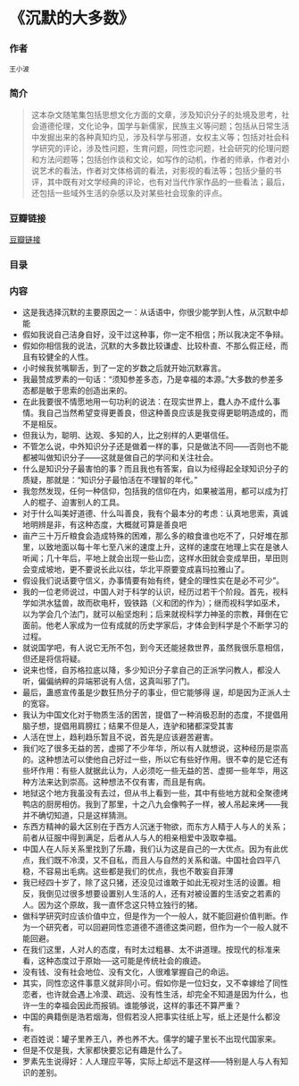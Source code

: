 《沉默的大多数》
=============================

### 作者
    王小波 

### 简介
> 这本杂文随笔集包括思想文化方面的文章，涉及知识分子的处境及思考，社会道德伦理，文化论争，国学与新儒家，民族主义等问题；包括从日常生活中发掘出来的各种真知灼见，涉及科学与邪道，女权主义等；包括对社会科学研究的评论，涉及性问题，生育问题，同性恋问题，社会研究的伦理问题和方法问题等；包括创作谈和文论，如写作的动机，作者的师承，作者对小说艺术的看法，作者对文体格调的看法，对影视的看法等；包括少量的书评，其中既有对文学经典的评论，也有对当代作家作品的一些看法；最后，还包括一些域外生活的杂感以及对某些社会现象的评点。

### 豆瓣链接
  [豆瓣链接](http://book.douban.com/subject/1054685/)

### 目录

### 内容 

* 这是我选择沉默的主要原因之一：从话语中，你很少能学到人性，从沉默中却能
* 假如我说自己洁身自好，没干过这种事，你一定不相信；所以我决定不争辩。
* 假如你相信我的说法，沉默的大多数比较谦虚、比较朴直、不那么假正经，而且有较健全的人性。
* 小时候我贫嘴聊舌，到了一定的岁数之后就开始沉默寡言。
* 我最赞成罗素的一句话：“须知参差多态，乃是幸福的本源。”大多数的参差多态都是敏于思索的创造出来的。
* 在此我要很不情愿地用一句功利的说法：在现实世界上，蠢人办不成什么事情。我自己当然希望变得更善良，但这种善良应该是我变得更聪明造成的，而不是相反。
* 但我认为，聪明、达观、多知的人，比之别样的人更堪信任。
* 不管怎么说，中外知识分子还是做着一样的事，只是做法不同——否则也不能都被叫做知识分子——这就是做自己的学问和关注社会。
* 什么是知识分子最害怕的事？而且我也有答案，自以为经得起全球知识分子的质疑，那就是：“知识分子最怕活在不理智的年代。”
* 我忽然发现，任何一种信仰，包括我的信仰在内，如果被滥用，都可以成为打人的棍子、迫害别人的工具。
* 对于什么叫美好道德、什么叫善良，我有个最本分的考虑：认真地思索，真诚地明辨是非，有这种态度，大概就可算是善良吧
* 亩产三十万斤粮食会造成特殊的困难，那么多的粮食谁也吃不了，只好堆在那里，以致地面以每十年七至八米的速度上升，这样的速度在地理上实在是骇人听闻；几十年后，平地上就会出现一些山峦，这样水田就会变成旱田，旱田则会变成坡地，更不要说长此以往，华北平原要变成喜玛拉雅山了。
* 假设我们说话要守信义，办事情要有始有终，健全的理性实在是必不可少”。
* 我的一位老师说过，中国人对于科学的认识，经历过若干个阶段。首先，视科学如洪水猛兽，故而砍电杆，毁铁路（义和团的作为）；继而视科学如巫术，以为学会几个法门，就可以船坚炮利；后来就视科学力神圣的宗教，拜倒在它面前。他老人家成为一位有成就的历史学家后，才体会到科学是个不断学习的过程。
* 就说国学吧，有人说它无所不包，到今天还能拯救世界，虽然我很乐意相信，但还是将信将疑。
* 说来也怪，自苏格拉底以降，多少知识分子拿自己的正派学问教人，都没人听，偏偏纳粹的异端邪说有人信，这真叫邪了门。
* 最后，蛊惑宣传虽是少数狂热分子的事业，但它能够得 逞，却是因为正派人士的宽容。
* 我认为中国文化对于物质生活的困苦，提倡了一种消极忍耐的态度，不提倡用脑子想，提倡用肩膀扛；结果不但是人，连驴和猪都深受其害
* 人活在世上，趋利趋乐暂且不说，首先是应该避苦避害。
* 我们吃了很多无益的苦，虚掷了不少年华，所以有人就想说，这种经历是崇高的。这种想法可以使他自己好过一些，所以它有些好作用。很不幸的是它还有些坏作用：有些人就据此认为，人必须吃一些无益的苦、虚掷一些年华，用这种方法来达到崇高。这种想法不仅有害，而且是有病。
* 地狱这个地方我虽没有去过，但从书上看到一些，其中有些地方就和全聚德烤鸭店的厨房相仿。我到了那里，十之八九会像鸭子一样，被人吊起来烤——我并不确切知道，只是这样猜测。
* 东西方精神的最大区别在于西方人沉迷于物欲，而东方人精于人与人的关系；前者从征服中得到满足，后者从人与人的相亲相爱中汲取幸福。
* 中国人在人际关系里找到了乐趣，我们认为这是自己的一大优点。因为有此优点，我们既不冷漠，又不自私，而且人与自然的关系和谐。中国社会四平八稳，不容易出毛病。这些都是我们的优点，我也不敢妄自菲薄
* 我已经四十岁了，除了这只猪，还没见过谁敢于如此无视对生活的设置。相反，我倒见过很多想要设置别人生活的人，还有对被设置的生活安之若素的人。因为这个原故，我一直怀念这只特立独行的猪。
* 做科学研究时应该价值中立，但是作为一个一般人，就不能回避价值判断。作为一个研究者，可以回避同性恋道德不道德这类问题，但作为一个一般人就不能回避。
* 在我们这里，人对人的态度，有时太过粗暴、太不讲道理。按现代的标准来看，这种态度过于原始──这可能是传统社会的痕迹。
* 没有钱、没有社会地位、没有文化，人很难掌握自己的命运。
* 其实，同性恋这件事意义就非同小可。假如你是一位妇女，又不幸嫁给了同性恋者，也许就会遇上冷漠、疏远、没有性生活，却完全不知道是因为什么，也许一生的幸福会因此而报销。谁能够说，这样的事还不算严重？
* 中国的典籍倒是浩若烟海，但假若没人把事实往纸上写，纸上还是什么都没有。
* 老百姓说：罐子里养王八，养也养不大。儒学的罐子里长不出现代国家来。
* 但是不仅是我，大家都快要忘记有趣是什么了。
* 罗素先生说得好：人人理应平等，实际上却远不是这样——特别是人与人有知识的差别。